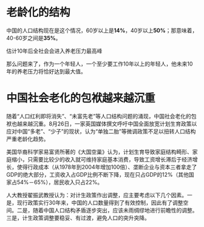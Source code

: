 
# 老龄化的结构

中国的人口结构现在是这个情况，60岁以上是**14%**，40岁以上**50%**；那意味着，40-60岁之间是**35%**。

估计10年后全社会会进入养老压力最高峰

那么问题来了，作为一个年轻人，一个至少要工作10年以上的年轻人，他未来10年的养老压力将恰好达到最大值。


# 中国社会老化的包袱越来越沉重

随着“人口红利即将消失”、“未富先老”等人口结构问题的涌现，中国社会老化的包袱也越来越沉重。8月26日，一家英国媒体撰文呼吁中国全面放宽计划生育政策以应对中国“多老”、“少子”的现状，认为“单独二胎”等微调政策不足以扭转人口结构严重老龄化趋势。

美国华裔科学家易富贤所著的《大国空巢》认为，计划生育导致家庭结构畸形、家庭缩小，只需要比较少的收入就可维持家庭基本消费，导致工资增长滞后于经济增长，使得行政成本（从1978年到2004年增加100倍）、垄断企业与资本三者拿走了GDP的绝大部分，工资收入占GDP比例不断下降，现在只占GDP的12%（其他国家占54%－65%），居民收入只占22%。

人大教授翟振武教授认为：对计生政策作出调整，应主要考虑以下几个因素。一是，现行政策实行30年来，中国的人口数量得到了有效控制，因此有了调整空间。二是，随着中国人口结构矛盾逐步突出，应该未雨绸缪地进行前瞻性的调整。三是，计生政策调整要稳妥、有过渡，避免人口的突升突降。
